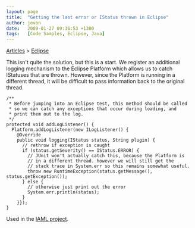 ```yaml
---
layout: page
title:  "Getting the last error or IStatus thrown in Eclipse"
author: jevon
date:   2009-01-27 09:36:53 +1300
tags:   [Code Samples, Eclipse, Java]
---
```


[Articles](articles.md) > [Eclipse](eclipse.md)

This isn't quite the solution, but this is a start. We register an additional logging mechanism to the Eclipse Platform which allows us to catch IStatuses that are thrown. However, since the Platform is running in a different thread, it will be difficult to pass information back to the original thread.

```
/**
 * Before jumping into an Eclipse test, this method should be called
 * so we can catch any exceptions that occur during loading, and 
 * print them out to the log.
 */
protected void addLogListener() {
  Platform.addLogListener(new ILogListener() {
    @Override
    public void logging(IStatus status, String plugin) {
      // rethrow if exception is caught
      if (status.getSeverity() == IStatus.ERROR) {
        // JUnit won't actually catch this, because the Platform is
        // in a different thread. however we will still get the 
        // stack trace in System.err so this remains somewhat useful.
        throw new RuntimeException(status.getMessage(), status.getException());
      } else {        
        // otherwise just print out the error
        System.err.println(status);
      }
    }});
}
```

Used in the <a href="http://code.google.com/p/iaml/source/detail?r=400">IAML project</a>.
